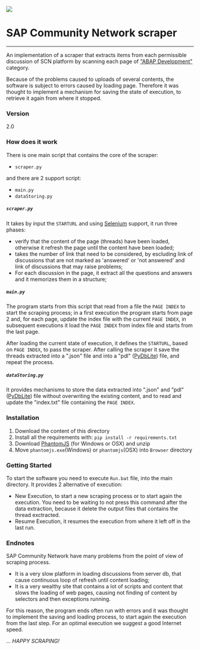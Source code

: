 <img src="http://blogs-images.forbes.com/sap/files/2011/01/SCN_Logo473x128px.gif">

# SAP Community Network scraper
--------
An implementation of a scraper that extracts items from each permissible discussion of SCN platform by scanning each page of ["ABAP Development"](http://scn.sap.com/community/abap/content?filterID=contentstatus[published]~objecttype~objecttype[thread]) category. 

Because of the problems caused to uploads of several contents, the software is subject to errors caused by loading page. 
Therefore it was thought to implement a mechanism for saving the state of execution, to retrieve it again from where it stopped.

### Version
2.0

### How does it work 
There is one main script that contains the core of the scraper:
- `scraper.py`

and there are 2 support script:
- `main.py`
- `dataStoring.py`

##### `scraper.py`
It takes by input the `STARTURL` and using [Selenium](http://www.seleniumhq.org/) support, it run three phases:
* verify that the content of the page (threads) have been loaded, otherwise it refresh the page until the content have been loaded;
* takes the number of link that need to be considered, by escluding link of discussions that are not
 marked as 'answered' or 'not answered' and link of discussions that may raise problems;
* For each discussion in the page, it extract all the questions and answers and it memorizes them in a structure;

##### `main.py`
The program starts from this script that read from a file the `PAGE INDEX` to start the scraping process;
 in a first execution the program starts from page 2 and, for each page, update the index file with the current `PAGE INDEX`, 
 in subsequent executions it load the `PAGE INDEX` from index file and starts from the last page.

After loading the current state of execution, it defines the `STARTURL`, based on `PAGE INDEX`, to pass the scraper. 
After calling the scraper it save the threads extracted into a ".json" file and into a "pdl" ([PyDbLite](http://www.pydblite.net/en/)) file, and repeat the process.

##### `dataStoring.py`
It provides mechanisms to store the data extracted into ".json" and "pdl" ([PyDbLite](http://www.pydblite.net/en/)) file without overwriting the existing content,
 and to read and update the "index.txt" file containing the `PAGE INDEX`. 
 
### Installation
1. Download the content of this directory
2. Install all the requirements with: `pip install -r requirements.txt`
3. Download [PhantomJS](http://phantomjs.org/) (for Windows or OSX) and unzip
4. Move `phantomjs.exe`(Windows) or `phantomjs`(OSX) into `Browser` directory 

### Getting Started
To start the software you need to execute `Run.bat` file, into the main directory. It provides 2 alternative of execution:

* New Execution, to start a new scraping process or to start again the execution. You need to be waiting to not press this command after the data extraction,
 because it delete the output files that contains the thread exctracted. 
* Resume Execution, it resumes the execution from where it left off in the last run.

### Endnotes
SAP Community Network have many problems from the point of view of scraping process.

- It is a very slow platform in loading discussions from server db, that cause continuous loop of refresh until content loading;
- It is a very wealthy site that contains a lot of scripts and content that slows the loading of web pages, 
causing not finding of content by selectors and then exceptions running.

For this reason, the program ends often run with errors and it was thought to implement the saving and loading process, 
to start again the execution from the last step. For an optimal execution we suggest a good Internet speed. 

*... HAPPY SCRAPING!*
